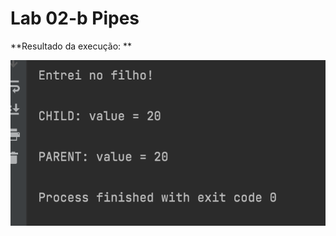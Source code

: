 # Lab 02-b Pipes

**Resultado da execução: **

![image](https://github.com/jenifer-mathias/sistemas-operacionais/blob/main/assets/message-parent-and-children.png)


